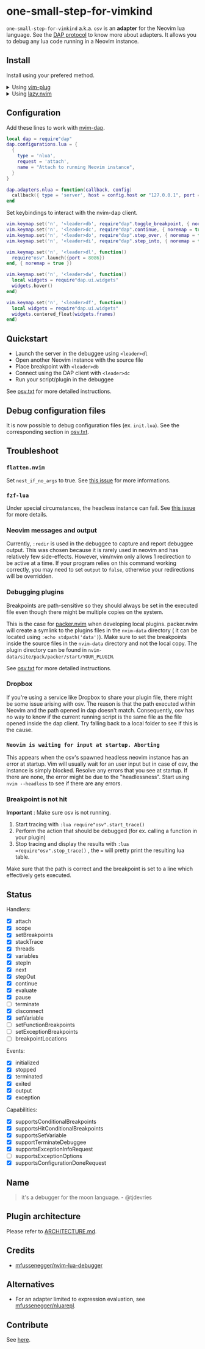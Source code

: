 # one-small-step-for-vimkind


`one-small-step-for-vimkind` a.k.a. `osv` is an **adapter** for the Neovim lua language. See the [DAP protocol](https://microsoft.github.io/debug-adapter-protocol/overview) to know more about adapters. It allows you to debug any lua code running in a Neovim instance.

## Install

Install using your prefered method.

<details>
  <summary>Using <a href="https://github.com/junegunn/vim-plug">vim-plug</a></summary>

  ```vim
  Plug 'jbyuki/one-small-step-for-vimkind'

  " You will also need a comptabile DAP client
  Plug 'mfussenegger/nvim-dap'
  ```
</details>

<details>
  <summary>Using <a href="https://github.com/folke/lazy.nvim">lazy.nvim</a></summary>

  ```lua
  {
    "mfussenegger/nvim-dap",
    dependencies = {
      "jbyuki/one-small-step-for-vimkind",
    },
    lazy = false,
    config = function()
      -- Put the suggested configuration here
    end,
  }
  ```
</details>

## Configuration

Add these lines to work with [nvim-dap](https://github.com/mfussenegger/nvim-dap).

```lua
local dap = require"dap"
dap.configurations.lua = { 
  { 
    type = 'nlua', 
    request = 'attach',
    name = "Attach to running Neovim instance",
  }
}

dap.adapters.nlua = function(callback, config)
  callback({ type = 'server', host = config.host or "127.0.0.1", port = config.port or 8086 })
end
```

Set keybindings to interact with the nvim-dap client.

```lua
vim.keymap.set('n', '<leader>db', require"dap".toggle_breakpoint, { noremap = true })
vim.keymap.set('n', '<leader>dc', require"dap".continue, { noremap = true })
vim.keymap.set('n', '<leader>do', require"dap".step_over, { noremap = true })
vim.keymap.set('n', '<leader>di', require"dap".step_into, { noremap = true })

vim.keymap.set('n', '<leader>dl', function() 
  require"osv".launch({port = 8086}) 
end, { noremap = true })

vim.keymap.set('n', '<leader>dw', function()
  local widgets = require"dap.ui.widgets"
  widgets.hover()
end)

vim.keymap.set('n', '<leader>df', function()
  local widgets = require"dap.ui.widgets"
  widgets.centered_float(widgets.frames)
end)
```

## Quickstart

* Launch the server in the debuggee using `<leader>dl`
* Open another Neovim instance with the source file
* Place breakpoint with `<leader>db`
* Connect using the DAP client with `<leader>dc`
* Run your script/plugin in the debuggee

See [osv.txt](https://github.com/jbyuki/lua-debug.nvim/blob/main/doc/osv.txt) for more detailed instructions.

## Debug configuration files

It is now possible to debug configuration files (ex. `init.lua`).
See the corresponding section in [osv.txt](https://github.com/jbyuki/lua-debug.nvim/blob/main/doc/osv.txt#L198).

## Troubleshoot

### `flatten.nvim`

Set `nest_if_no_args` to true. See [this issue](https://github.com/willothy/flatten.nvim/issues/41) for more informations.

### `fzf-lua`

Under special circumstances, the headless instance can fail. See [this issue](https://github.com/jbyuki/one-small-step-for-vimkind/issues/45#issuecomment-2125749906) for more details.

### Neovim messages and output

Currently, `:redir` is used in the debuggee to capture and report debuggee output. This was chosen because it is rarely used in neovim and has relatively few side-effects. However, vim/nvim only allows 1 redirection to be active at a time. If your program relies on this command working correctly, you may need to set `output` to `false`, otherwise your redirections will be overridden.

### Debugging plugins

Breakpoints are path-sensitive so they should always be set in the executed file
even though there might be multiple copies on the system.

This is the case for [packer.nvim](https://github.com/wbthomason/packer.nvim) when developing
local plugins. packer.nvim will create a symlink to the plugins files in the `nvim-data` directory (
it can be located using `:echo stdpath('data')`). Make sure to set the breakpoints inside 
the source files in the `nvim-data` directory and not the local copy. The plugin directory
can be found in `nvim-data/site/pack/packer/start/YOUR_PLUGIN`.

See [osv.txt](https://github.com/jbyuki/lua-debug.nvim/blob/main/doc/osv.txt) for more detailed instructions.

### Dropbox

If you're using a service like Dropbox to share your plugin file, there might be some issue arising with osv. The reason is that the path executed within Neovim and the path opened in dap doesn't match. Consequently, osv has no way to know if the current running script is the same file as the file opened inside the dap client. Try falling back to a local folder to see if this is the cause.

### `Neovim is waiting for input at startup. Aborting`

This appears when the osv's spawned headless neovim instance has an error at startup. Vim will usually wait for an user input but in case of osv, the instance is simply blocked. Resolve any errors that you see at startup. If there are none, the error might be due to the "headlessness". Start using `nvim --headless` to see if there are any errors.

### Breakpoint is not hit

**Important** : Make sure osv is not running.

1. Start tracing with `:lua require"osv".start_trace()`
2. Perform the action that should be debugged (for ex. calling a function in your plugin)
3. Stop tracing and display the results with `:lua =require"osv".stop_trace()` , the `=` will pretty print the resulting lua table.

Make sure that the path is correct and the breakpoint is set to a line which effectively gets executed.

## Status

Handlers:

* [x] attach
* [x] scope
* [x] setBreakpoints
* [x] stackTrace
* [x] threads
* [x] variables
* [x] stepIn
* [x] next
* [x] stepOut
* [x] continue
* [x] evaluate
* [x] pause
* [ ] terminate
* [x] disconnect
* [x] setVariable
* [ ] setFunctionBreakpoints
* [ ] setExceptionBreakpoints
* [ ] breakpointLocations

Events:

* [x] initialized
* [x] stopped
* [x] terminated
* [x] exited
* [x] output
* [x] exception

Capabilities:

* [x] supportsConditionalBreakpoints
* [x] supportsHitConditionalBreakpoints
* [x] supportsSetVariable
* [x] supportTerminateDebuggee
* [x] supportsExceptionInfoRequest 
* [ ] supportsExceptionOptions
* [x] supportsConfigurationDoneRequest

## Name

> it's a debugger for the moon language. - @tjdevries

## Plugin architecture

Please refer to [ARCHITECTURE.md](ARCHITECTURE.md).

## Credits

* [mfussenegger/nvim-lua-debugger](https://github.com/mfussenegger/nvim-lua-debugger)

## Alternatives

* For an adapter limited to expression evaluation, see [mfussenegger/nluarepl](https://github.com/mfussenegger/nluarepl).
 
## Contribute

See [here](https://github.com/jbyuki/ntangle.nvim/wiki/How-to-use-ntangle.nvim).
